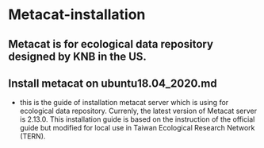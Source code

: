 # Metacat-installation

## Metacat is for ecological data repository designed by KNB in the US.

## Install metacat on ubuntu18.04_2020.md
  - this is the guide of installation metacat server which is using for ecological data repository. Currenly, the latest version of Metacat server is 2.13.0. This installation guide is based on the instruction of the official guide but modified for local use in Taiwan Ecological Research Network (TERN).
  
